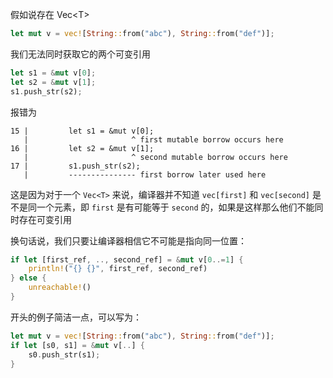 假如说存在 Vec\<T>

```rust
let mut v = vec![String::from("abc"), String::from("def")];
```

我们无法同时获取它的两个可变引用

```rust
let s1 = &mut v[0];
let s2 = &mut v[1];
s1.push_str(s2);
```

报错为

```shell
15 |         let s1 = &mut v[0];
   |                       ^ first mutable borrow occurs here
16 |         let s2 = &mut v[1];
   |                       ^ second mutable borrow occurs here
17 |         s1.push_str(s2);
   |         --------------- first borrow later used here
```

这是因为对于一个 `Vec<T>` 来说，编译器并不知道 `vec[first]` 和 `vec[second]` 是不是同一个元素，即 `first` 是有可能等于 `second` 的，如果是这样那么他们不能同时存在可变引用



换句话说，我们只要让编译器相信它不可能是指向同一位置：

```rust
if let [first_ref, .., second_ref] = &mut v[0..=1] {
    println!("{} {}", first_ref, second_ref)
} else {
    unreachable!()
}
```

开头的例子简洁一点，可以写为：

```rust
let mut v = vec![String::from("abc"), String::from("def")];
if let [s0, s1] = &mut v[..] {
    s0.push_str(s1);
}
```

